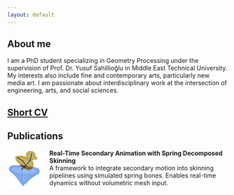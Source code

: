 ```yaml
---
layout: default
---
```


## About me
I am a PhD student specializing in Geometry Processing under the supervision of Prof. Dr. Yusuf Sahillioğlu in Middle East Technical University. My interests also include fine and contemporary arts, particularly new media art. I am passionate about interdisciplinary work at the intersection of engineering, arts, and social sciences.

## [Short CV](https://bartuakyurek.github.io/short-cv/)


## Publications

<div style="display: flex; align-items: flex-start; margin-bottom: 1.5rem;">
  <img src="./assets/img/thumbnails/sds_thumbnail.png" alt="Teaser" style="width: 80px; height: auto; margin-right: 1rem; border-radius: 5px;">
  <div>
    <div><strong>Real-Time Secondary Animation with Spring Decomposed Skinning</strong></div>
    <div>A framework to integrate secondary motion into skinning pipelines using simulated spring bones. Enables real-time dynamics without volumetric mesh input.</div>
  </div>
</div>
